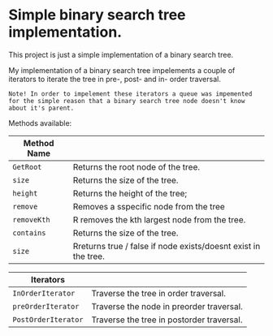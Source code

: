 # Simple binary search tree implementation.

This project is just a simple implementation of a binary search tree.

My implementation of a binary search tree impelements a couple of iterators to iterate the tree in pre-, post- and in- order traversal.

```
Note! In order to impelement these iterators a queue was impemented for the simple reason that a binary search tree node doesn't know about it's parent.
```

Methods available:

| Method Name |                                                                |
| ----------- | -------------------------------------------------------------- |
| `GetRoot`   | Returns the root node of the tree.                             |
| `size`      | Returns the size of the tree.                                  |
| `height`    | Returns the height of the tree;                                |
| `remove`    | Removes a sspecific node from the tree                         |
| `removeKth` | R removes the kth largest node from the tree.                  |
| `contains`  | Returns the size of the tree.                                  |
| `size`      | Rreturns true / false if node exists/doesnt exist in the tree. |

| Iterators           |                                           |
| ------------------- | ----------------------------------------- |
| `InOrderIterator`   | Traverse the tree in order traversal.     |
| `preOrderIterator`  | Traverse the node in preorder traversal.  |
| `PostOrderIterator` | Traverse the tree in postorder traversal. |
